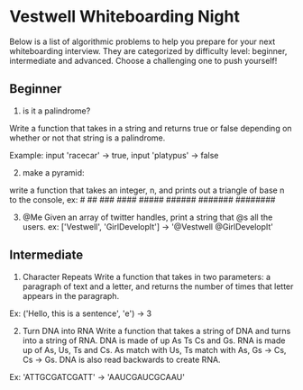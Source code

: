 # Vestwell Whiteboarding Night

Below is a list of algorithmic problems to help you prepare for your next whiteboarding interview. They are categorized by difficulty level: beginner, intermediate and advanced. Choose a challenging one to push yourself! 

## Beginner 

1. is it a palindrome?

Write a function that takes in a string and returns true or false depending on whether or not that string is a palindrome.

Example: input 'racecar' -> true, input 'platypus' -> false

2. make a pyramid:

 write a function that takes an integer, n, and prints out a triangle of base n to the console, ex:
        #
        ##
        ###
        ####
        #####
        ######
        #######
        ########

3. @Me
  Given an array of twitter handles, print a string that @s all the users.
  ex: ['Vestwell', 'GirlDevelopIt'] -> '@Vestwell @GirlDevelopIt'


## Intermediate

1. Character Repeats
 Write a function that takes in two parameters: a paragraph of text and a letter, and returns the number of times that letter appears in the paragraph.

 Ex: ('Hello, this is a sentence', 'e') -> 3

 2. Turn DNA into RNA
 Write a function that takes a string of DNA and turns into a string of RNA. DNA is made of up As Ts Cs and Gs. RNA is made up of As, Us, Ts and Cs. As match with Us, Ts match with As, Gs -> Cs, Cs -> Gs. DNA is also read backwards to create RNA. 

 Ex: 'ATTGCGATCGATT' -> 'AAUCGAUCGCAAU'